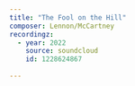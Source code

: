 ```yaml
---
title: "The Fool on the Hill"
composer: Lennon/McCartney
recordingz:
  - year: 2022
    source: soundcloud
    id: 1228624867 
 
---
```


